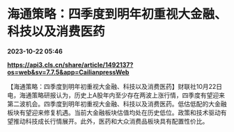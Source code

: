 # 海通策略：四季度到明年初重视大金融、科技以及消费医药

**2023-10-22 05:46**

**https://api3.cls.cn/share/article/1492137?os=web&sv=7.7.5&app=CailianpressWeb**

【海通策略：四季度到明年初重视大金融、科技以及消费医药】财联社10月22日电，海通策略研报认为，历史上A股年内至少存在两波上涨行情，四季度有望迎来第二波机会。四季度到明年初重视大金融、科技以及消费医药。低估低配的大金融板块有望迎来修复机遇。当前大金融板块估值均处在历史低位。政策和技术驱动有望推动科技成长行情展开。此外，医药和大众消费品板块具有配置性价比。